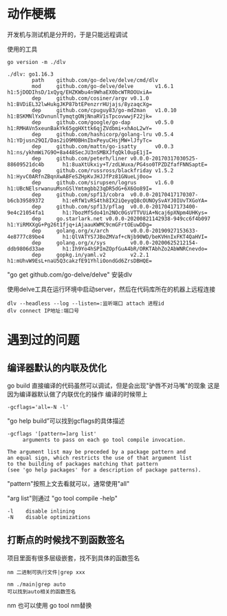 # 动作梗概
开发机与测试机是分开的，于是只能远程调试

使用的工具
```
go version -m ./dlv

./dlv: go1.16.3
        path    github.com/go-delve/delve/cmd/dlv
        mod     github.com/go-delve/delve       v1.6.1  h1:5jDODIhsD/1xQyq/EHZKWbu4n9WhaEX0bcWTROOUxiA=
        dep     github.com/cosiner/argv v0.1.0  h1:BVDiEL32lwHukgJKP87btEPenzrrHUjajs/8yzaqcXg=
        dep     github.com/cpuguy83/go-md2man   v1.0.10 h1:BSKMNlYxDvnunlTymqtgONjNnaRV1sTpcovwwjF22jk=
        dep     github.com/google/go-dap        v0.5.0  h1:RMHAVn5xeunBakYk65ggHXttk6qjZVdbmi+xhAoL2wY=
        dep     github.com/hashicorp/golang-lru v0.5.4  h1:YDjusn29QI/Das2iO9M0BHnIbxPeyuCHsjMW+lJfyTc=
        dep     github.com/mattn/go-isatty      v0.0.3  h1:ns/ykhmWi7G9O+8a448SecJU3nSMBXJfqQkl0upE1jI=
        dep     github.com/peterh/liner v0.0.0-20170317030525-88609521dc4b      h1:8uaXtUkxiy+T/zdLWuxa/PG4so0TPZDZfafFNNSaptE=
        dep     github.com/russross/blackfriday v1.5.2  h1:HyvC0ARfnZBqnXwABFeSZHpKvJHJJfPz81GNueLj0oo=
        dep     github.com/sirupsen/logrus      v1.6.0  h1:UBcNElsrwanuuMsnGSlYmtmgbb23qDR5dG+6X6Oo89I=
        dep     github.com/spf13/cobra  v0.0.0-20170417170307-b6cb39589372      h1:eRfW1vRS4th8IX2iQeyqQ8cOUNOySvAYJ0IUvTXGoYA=
        dep     github.com/spf13/pflag  v0.0.0-20170417173400-9e4c21054fa1      h1:7bozMfSdo41n2NOc0GsVTTVUiA+Ncaj6pXNpm4UHKys=
        dep     go.starlark.net v0.0.0-20200821142938-949cc6f4b097      h1:YiRMXXgG+Pg26t1fjq+iAjaauKWMC9cmGFrtOEuwDDg=
        dep     golang.org/x/arch       v0.0.0-20190927153633-4e8777c89be4      h1:QlVATYS7JBoZMVaf+cNjb90WD/beKVHnIxFKT4QaHVI=
        dep     golang.org/x/sys        v0.0.0-20200625212154-ddb9806d33ae      h1:Ih9Yo4hSPImZOpfGuA4bR/ORKTAbhZo2AbWNRCnevdo=
        dep     gopkg.in/yaml.v2        v2.2.1  h1:mUhvW9EsL+naU5Q3cakzfE91YhliOondGd6ZrsDBHQE=
```
"go get github.com/go-delve/delve" 安装dlv

使用delve工具在运行环境中启动server，然后在代码库所在的机器上远程连接
```
dlv --headless --log --listen=:监听端口 attach 进程id
dlv connect IP地址:端口号
```
# 遇到过的问题
## 编译器默认的内联及优化
go build 直接编译的代码虽然可以调试，但是会出现"驴唇不对马嘴"的现象
这是因为编译器默认做了内联优化的操作
编译的时候带上
```
-gcflags='all=-N -l'
```
"go help build”可以找到gcflags的具体描述
```
-gcflags '[pattern=]arg list'
     arguments to pass on each go tool compile invocation.

The argument list may be preceded by a package pattern and 
an equal sign, which restricts the use of that argument list 
to the building of packages matching that pattern 
(see 'go help packages' for a description of package patterns).
```
"pattern"按照上文去看就可以，通常使用"all"

"arg list"则通过 "go tool compile -help"
```
-l    disable inlining
-N    disable optimizations
```
## 打断点的时候找不到函数签名
项目里面有很多层级嵌套，找不到具体的函数签名
```
nm 二进制可执行文件|grep xxx

nm ./main|grep auto
可以找到auto相关的函数签名
```
nm 也可以使用 go tool nm替换